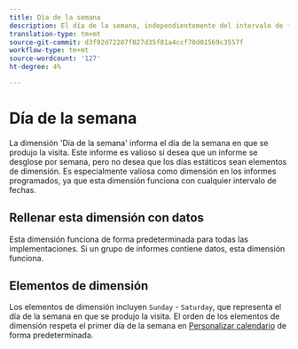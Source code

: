 ```yaml
---
title: Día de la semana
description: El día de la semana, independientemente del intervalo de fechas.
translation-type: tm+mt
source-git-commit: d3f92d72207f027d35f81a4ccf70d01569c3557f
workflow-type: tm+mt
source-wordcount: '127'
ht-degree: 4%

---
```



# Día de la semana

La dimensión &#39;Día de la semana&#39; informa el día de la semana en que se produjo la visita. Este informe es valioso si desea que un informe se desglose por semana, pero no desea que los días estáticos sean elementos de dimensión. Es especialmente valiosa como dimensión en los informes programados, ya que esta dimensión funciona con cualquier intervalo de fechas.

## Rellenar esta dimensión con datos

Esta dimensión funciona de forma predeterminada para todas las implementaciones. Si un grupo de informes contiene datos, esta dimensión funciona.

## Elementos de dimensión

Los elementos de dimensión incluyen `Sunday` - `Saturday`, que representa el día de la semana en que se produjo la visita. El orden de los elementos de dimensión respeta el primer día de la semana en [Personalizar calendario](/help/admin/admin/custom-calendar.md) de forma predeterminada.
